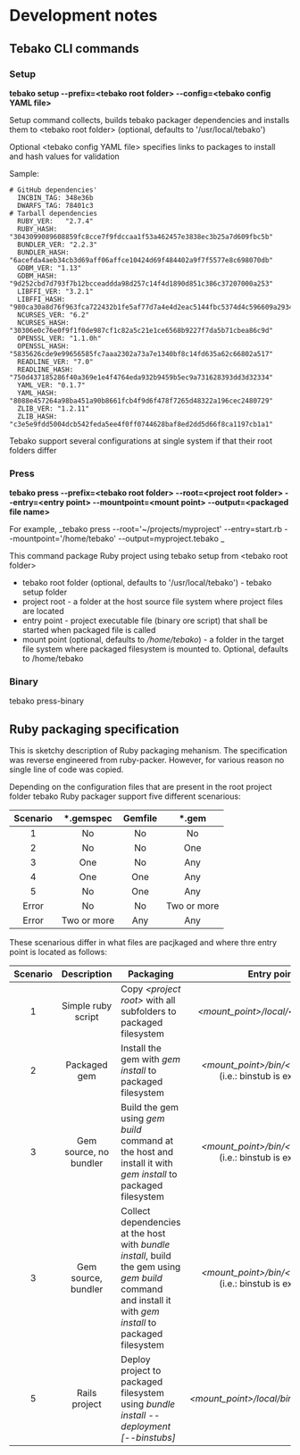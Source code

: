 # Development notes #

## Tebako CLI commands ##

### Setup ###
**tebako setup --prefix=\<tebako root folder\>  --config=\<tebako config YAML file\>**

Setup command collects, builds tebako packager dependencies and installs them to \<tebako root folder\> (optional, defaults to '/usr/local/tebako')

Optional \<tebako config YAML file\> specifies links to packages to install and hash values for validation

Sample:
```
# GitHub dependencies' 
  INCBIN_TAG: 348e36b
  DWARFS_TAG: 78401c3
# Tarball dependencies
  RUBY_VER:   "2.7.4"
  RUBY_HASH:  "3043099089608859fc8cce7f9fdccaa1f53a462457e3838ec3b25a7d609fbc5b"
  BUNDLER_VER: "2.2.3"
  BUNDLER_HASH: "6acefda4aeb34cb3d69aff06affce10424d69f484402a9f7f5577e8c698070db"
  GDBM_VER: "1.13"
  GDBM_HASH: "9d252cbd7d793f7b12bcceaddda98d257c14f4d1890d851c386c37207000a253"
  LIBFFI_VER: "3.2.1"
  LIBFFI_HASH: "980ca30a8d76f963fca722432b1fe5af77d7a4e4d2eac5144fbc5374d4c596609a293440573f4294207e1bdd9fda80ad1e1cafb2ffb543df5a275bc3bd546483"
  NCURSES_VER: "6.2"
  NCURSES_HASH: "30306e0c76e0f9f1f0de987cf1c82a5c21e1ce6568b9227f7da5b71cbea86c9d"
  OPENSSL_VER: "1.1.0h"
  OPENSSL_HASH: "5835626cde9e99656585fc7aaa2302a73a7e1340bf8c14fd635a62c66802a517"
  READLINE_VER: "7.0"
  READLINE_HASH: "750d437185286f40a369e1e4f4764eda932b9459b5ec9a731628393dd3d32334"
  YAML_VER: "0.1.7"
  YAML_HASH: "8088e457264a98ba451a90b8661fcb4f9d6f478f7265d48322a196cec2480729"
  ZLIB_VER: "1.2.11"
  ZLIB_HASH: "c3e5e9fdd5004dcb542feda5ee4f0ff0744628baf8ed2dd5d66f8ca1197cb1a1"
```

Tebako support several configurations at single system if that their root folders differ

### Press ###
**tebako press --prefix=\<tebako root folder\> --root=\<project root folder\>  --entry=\<entry point\>  --mountpoint=\<mount point\> --output=\<packaged file name\>** 

For example,  _tebako press --root='~/projects/myproject' --entry=start.rb  --mountpoint='/home/tebako' --output=myproject.tebako _ 

This command package Ruby project using tebako setup from \<tebako root folder\> 

- tebako root folder (optional, defaults to '/usr/local/tebako')  - tebako setup folder 
- project root - a folder at the host source file system where project files are located
- entry point  - project executable file (binary ore script) that shall be started when packaged file is called
- mount point (optional, defaults to _/home/tebako_)  - a folder in the target file system where packaged filesystem is mounted to. Optional, defaults to /home/tebako


### Binary ###
tebako press-binary 

## Ruby packaging specification ##

This is sketchy description of Ruby packaging mehanism. The specification was reverse engineered from ruby-packer.
However, for various reason no single line of code was copied.
 
Depending on the configuration files that are present in the root project folder tebako Ruby packager support five different scenarious:

| Scenario |\*.gemspec | Gemfile  | \*.gem    |
|:--------:|:---------:|:--------:|:---------:|
| 1        |     No    |   No     |   No      |
| 2        |     No    |   No     |   One     |
| 3        |    One    |   No     |   Any     |
| 4        |    One    |   One    |   Any     |
| 5        |     No    |   One    |   Any     |
| Error    |     No    |   No     |Two or more|
| Error    |Two or more|   Any    |   Any     |

These scenarious differ in what files are pacjkaged and where thre entry point is located as follows:

| Scenario |     Description     |      Packaging    |     Entry point     |
|:--------:|:-------------------:|-------------------|:-------------------:|
| 1 | Simple ruby script |  Copy _\<project root\>_ with all subfolders to packaged filesystem | _\<mount_point\>/local/\<entry_point\>_ |
| 2 | Packaged gem  |  Install the gem with _gem install_ to packaged filesystem    | _\<mount_point\>/bin/\<entry_point\>_<br>(i.e.: binstub is expected) |
| 3 | Gem source, no bundler |  Build the gem using _gem build_ command at the host and install it with _gem install_ to packaged filesystem |_\<mount_point\>/bin/\<entry_point\>_<br>(i.e.: binstub is expected) |
| 3 | Gem source, bundler |  Collect dependencies at the host with _bundle install_, build the gem using _gem build_ command and install it with _gem install_ to packaged filesystem |_\<mount_point\>/bin/\<entry_point\>_<br>(i.e.: binstub is expected) |
| 5 | Rails project  | Deploy project to packaged filesystem using _bundle install --deployment [--binstubs]_ |_\<mount_point\>/local/bin/\<entry_point\>_|




